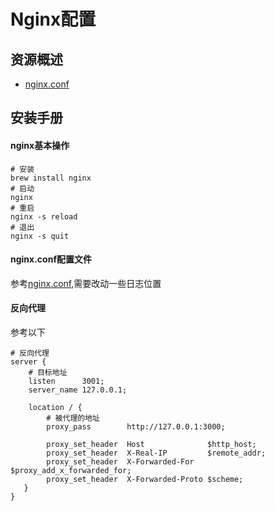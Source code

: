 # Nginx配置

## 资源概述

- [nginx.conf](https://github.com/h5bp/server-configs-nginx)

## 安装手册

#### nginx基本操作

```shell
# 安装
brew install nginx
# 启动
nginx
# 重启
nginx -s reload
# 退出
nginx -s quit
```

#### nginx.conf配置文件

参考[nginx.conf](https://github.com/h5bp/server-configs-nginx),需要改动一些日志位置

#### 反向代理

参考以下
```shell
# 反向代理
server {
    # 目标地址
    listen      3001;
    server_name 127.0.0.1;
    
    location / {
        # 被代理的地址
        proxy_pass        http://127.0.0.1:3000;

        proxy_set_header  Host              $http_host;
        proxy_set_header  X-Real-IP         $remote_addr;
        proxy_set_header  X-Forwarded-For   $proxy_add_x_forwarded_for;
        proxy_set_header  X-Forwarded-Proto $scheme;
   }
}
```